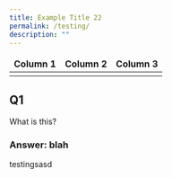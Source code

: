 ```yaml
---
title: Example Title 22
permalink: /testing/
description: ""
---
```

<style>
td, th {
   border: none!important;
}
</style>

| Column 1 | Column 2 | Column 3 |
| -------- | -------- | -------- |
|  |  |  |


## Q1
What is this?

### Answer: blah

testingsasd